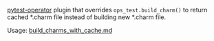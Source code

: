 [pytest-operator](https://github.com/charmed-kubernetes/pytest-operator) plugin that overrides `ops_test.build_charm()` to return cached *.charm file instead of building new *.charm file.

Usage: [build_charms_with_cache.md](../../../.github/workflows/build_charms_with_cache.md)